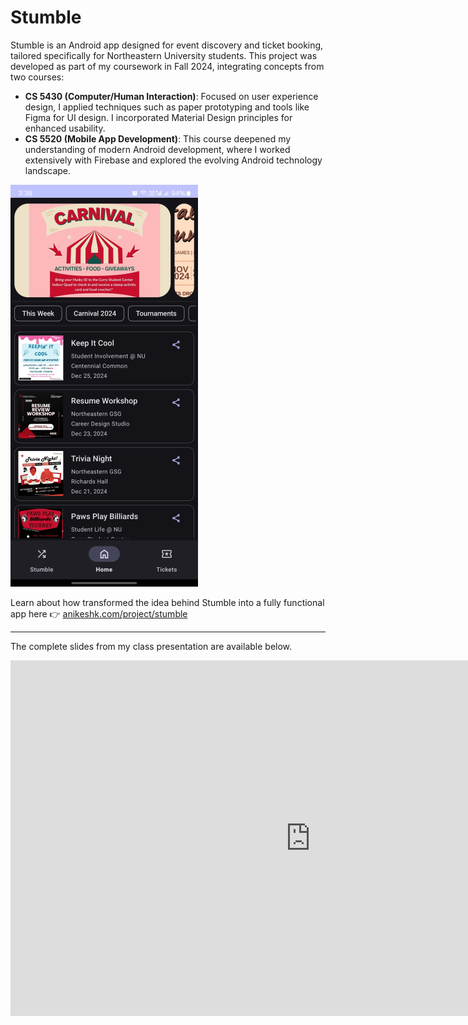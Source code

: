 # Stumble

Stumble is an Android app designed for event discovery and ticket booking, tailored specifically for Northeastern University students. This project was developed as part of my coursework in Fall 2024, integrating concepts from two courses:

- **CS 5430 (Computer/Human Interaction)**: Focused on user experience design, I applied techniques such as paper prototyping and tools like Figma for UI design. I incorporated Material Design principles for enhanced usability.
- **CS 5520 (Mobile App Development)**: This course deepened my understanding of modern Android development, where I worked extensively with Firebase and explored the evolving Android technology landscape.

![](./imgs/main.png)

Learn about how transformed the idea behind Stumble into a fully functional app here 👉 [anikeshk.com/project/stumble](https://anikeshk.com/project/stumble/)

---

The complete slides from my class presentation are available below.

<iframe src="https://docs.google.com/presentation/d/e/2PACX-1vTXbB_XgwpsRmA1ZJ5SArx0hxFBbUg205SADYLGItKgmF6oVAoSIXz_RanlTIMomUYxGHkDEcjjbZBD/embed?start=false&loop=false&delayms=3000" frameborder="0" width="960" height="569" allowfullscreen="true" mozallowfullscreen="true" webkitallowfullscreen="true"></iframe>


